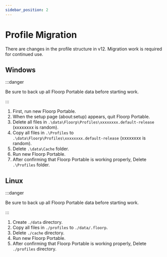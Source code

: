 ```yaml
---
sidebar_position: 2
---
```


# Profile Migration

There are changes in the profile structure in v12.
Migration work is required for continued use.

## Windows

:::danger

Be sure to back up all Floorp Portable data before starting work.

:::

1. First, run new Floorp Portable.
2. When the setup page (about:setup) appears, quit Floorp Portable.
3. Delete all files in `.\data\Floorp\Profiles\xxxxxxxx.default-release` (xxxxxxxx is random).
4. Copy all files in `.\Profiles` to `.\data\Floorp\Profiles\xxxxxxxx.default-release` (xxxxxxxx is random).
5. Delete `.\data\Cache` folder.
6. Run new Floorp Portable.
7. After confirming that Floorp Portable is working properly, Delete `.\Profiles` folder.

## Linux

:::danger

Be sure to back up all Floorp Portable data before starting work.

:::

1. Create `./data` directory.
2. Copy all files in `./profiles` to `./data/.floorp`.
3. Delete `./cache` directory.
4. Run new Floorp Portable.
5. After confirming that Floorp Portable is working properly, Delete `./profiles` directory.
